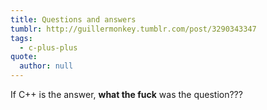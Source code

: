 ```yaml
---
title: Questions and answers
tumblr: http://guillermonkey.tumblr.com/post/3290343347
tags:
  - c-plus-plus
quote:
  author: null
---
```


If C++ is the answer, **what the fuck** was the question???

